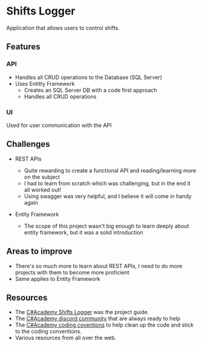 # Shifts Logger

Application that allows users to control shifts. 

## Features
### API
- Handles all CRUD operations to the Database (SQL Server)
- Uses Entitty Framework
  - Creates an SQL Server DB with a code first approach
  - Handles all CRUD operations

### UI
Used for user communication with the API

## Challenges
- REST APIs
  - Quite rewarding to create a functional API and reading/learning more on the subject
  - I had to learn from scratch which was challenging, but in the end it all worked out!
  - Using swagger was very helpful, and I believe it will come in handy again

- Entity Framework
  - The scope of this project wasn't big enough to learn deeply about entity framework, but it was a solid introduction
  
## Areas to improve
- There's so much more to learn about REST APIs, I need to do more projects with them to become more proficient
- Same applies to Entity Framework

## Resources
- The [C#Academy Shifts Logger](https://www.thecsharpacademy.com/project/17) was the project guide.
- The [C#Academy discord community](https://discord.com/invite/JVnwYdM79C) that are always ready to help
- The [C#Academy coding coventions](https://thecsharpacademy.com/article/58) to help clean up the code and stick to the coding conventions.
- Various resources from all over the web.
